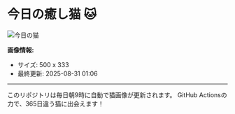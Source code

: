 # 今日の癒し猫 🐱

![今日の猫](https://cdn2.thecatapi.com/images/MTUwNzM3Mw.jpg)

**画像情報:**
- サイズ: 500 x 333
- 最終更新: 2025-08-31 01:06

---

このリポジトリは毎日朝9時に自動で猫画像が更新されます。
GitHub Actionsの力で、365日違う猫に出会えます！
